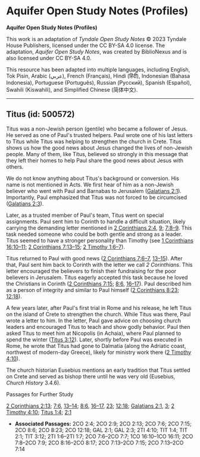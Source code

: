 # Aquifer Open Study Notes (Profiles)

**Aquifer Open Study Notes (Profiles)**

This work is an adaptation of *Tyndale Open Study Notes* © 2023 Tyndale House Publishers, licensed under the CC BY\-SA 4\.0 license. The adaptation, *Aquifer Open Study Notes*, was created by BiblioNexus and is also licensed under CC BY\-SA 4\.0\.

This resource has been adapted into multiple languages, including English, Tok Pisin, Arabic (عربي), French (Français), Hindi (हिंदी), Indonesian (Bahasa Indonesia), Portuguese (Português), Russian (Русский), Spanish (Español), Swahili (Kiswahili), and Simplified Chinese (简体中文).



--------------------------------

## Titus (id: 500572)

Titus was a non\-Jewish person (gentile) who became a follower of Jesus. He served as one of Paul's trusted helpers. Paul wrote one of his last letters to Titus while Titus was helping to strengthen the church in Crete. Titus shows us how the good news about Jesus changed the lives of non\-Jewish people. Many of them, like Titus, believed so strongly in this message that they left their homes to help Paul share the good news about Jesus with others.

We do not know anything about Titus's background or conversion. His name is not mentioned in Acts. We first hear of him as a non\-Jewish believer who went with Paul and Barnabas to Jerusalem ([Galatians 2:1](https://ref.ly/Gal2:1)). Importantly, Paul emphasized that Titus was not forced to be circumcised ([Galatians 2:3](https://ref.ly/Gal2:3)).

Later, as a trusted member of Paul's team, Titus went on special assignments. Paul sent him to Corinth to handle a difficult situation, likely carrying the demanding letter mentioned in [2 Corinthians 2:4](https://ref.ly/2Cor2:4), [9](https://ref.ly/2Cor2:9); [7:8–9](https://ref.ly/2Cor7:8-2Cor7:9). This task needed someone who could be both gentle and strong as a leader. Titus seemed to have a stronger personality than Timothy (see [1 Corinthians 16:10–11](https://ref.ly/1Cor16:10-1Cor16:11); [2 Corinthians 7:13–15](https://ref.ly/2Cor7:13-2Cor7:15); [2 Timothy 1:6–7](https://ref.ly/2Tim1:6-2Tim1:7)). 

Titus returned to Paul with good news ([2 Corinthians 7:6–7](https://ref.ly/2Cor7:6-2Cor7:7), [13–15](https://ref.ly/2Cor7:13-2Cor7:15)). After that, Paul sent him back to Corinth with the letter we call *2 Corinthians*. This letter encouraged the believers to finish their fundraising for the poor believers in Jerusalem. Titus eagerly accepted this task because he loved the Christians in Corinth ([2 Corinthians 7:15](https://ref.ly/2Cor7:15); [8:6](https://ref.ly/2Cor8:6), [16–17](https://ref.ly/2Cor8:16-2Cor8:17)). Paul described him as a person of integrity and similar to Paul himself ([2 Corinthians 8:23](https://ref.ly/2Cor8:23); [12:18](https://ref.ly/2Cor12:18)).

A few years later, after Paul's first trial in Rome and his release, he left Titus on the island of Crete to strengthen the church. While Titus was there, Paul wrote a letter to him. In the letter, Paul gave advice on choosing church leaders and encouraged Titus to teach and show godly behavior. Paul then asked Titus to meet him at Nicopolis (in Achaia), where Paul planned to spend the winter ([Titus 3:12](https://ref.ly/Titus3:12)). Later, shortly before Paul was executed in Rome, he wrote that Titus had gone to Dalmatia (along the Adriatic coast, northwest of modern\-day Greece), likely for ministry work there ([2 Timothy 4:10](https://ref.ly/2Tim4:10)).

The church historian Eusebius mentions an early tradition that Titus settled on Crete and served as bishop there until he was very old (Eusebius, *Church History* 3\.4\.6\).

Passages for Further Study

[2 Corinthians 2:13](https://ref.ly/2Cor2:13); [7:6](https://ref.ly/2Cor7:6), [13–14](https://ref.ly/2Cor7:13-2Cor7:14); [8:6](https://ref.ly/2Cor8:6), [16–17](https://ref.ly/2Cor8:16-2Cor8:17), [23](https://ref.ly/2Cor8:23); [12:18](https://ref.ly/2Cor12:18); [Galatians 2:1](https://ref.ly/Gal2:1), [3](https://ref.ly/Gal2:3); [2 Timothy 4:10](https://ref.ly/2Tim4:10); [Titus 1:4](https://ref.ly/Titus1:4); [2:1](https://ref.ly/Titus2:1)

* **Associated Passages:** 2CO 2:4; 2CO 2:9; 2CO 2:13; 2CO 7:6; 2CO 7:15; 2CO 8:6; 2CO 8:23; 2CO 12:18; GAL 2:1; GAL 2:3; 2TI 4:10; TIT 1:4; TIT 2:1; TIT 3:12; 2TI 1:6–2TI 1:7; 2CO 7:6–2CO 7:7; 1CO 16:10–1CO 16:11; 2CO 7:8–2CO 7:9; 2CO 8:16–2CO 8:17; 2CO 7:13–2CO 7:15; 2CO 7:13–2CO 7:14

